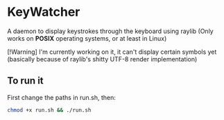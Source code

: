# KeyWatcher 

A daemon to display keystrokes through the keyboard using raylib (Only works on **POSIX** operating systems, or at least in Linux)

[!Warning]
I'm currently working on it, it can't display certain symbols yet (basically because of raylib's shitty UTF-8 render implementation)

## To run it
First change the paths in run.sh, then: 
```bash 
chmod +x run.sh && ./run.sh
```
```
```

